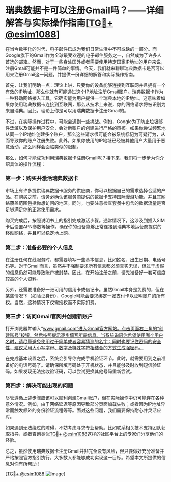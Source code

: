 # 瑞典数据卡可以注册Gmail吗？——详细解答与实际操作指南[[TG💪+ @esim1088](https://t.me/s/esim1088)]

在当今数字化的时代，电子邮件已成为我们日常生活中不可或缺的一部分。而Google旗下的Gmail作为全球最受欢迎的电子邮件服务之一，自然成为了许多人首选的邮箱。然而，对于一些身处国外或者需要使用特定国家IP地址的用户来说，注册Gmail可能并不是一件简单的事情。今天，我们就来聊聊瑞典数据卡是否可以用来注册Gmail这一问题，并提供一份详细的解答和实际操作指南。

首先，让我们明确一点：理论上讲，只要你的设备能够连接到互联网并且拥有一个有效的IP地址，那么你就有可能通过这个IP地址注册Gmail账户。瑞典数据卡作为一种移动网络接入工具，它确实能为用户提供一个瑞典本地的IP地址。这意味着如果你使用瑞典数据卡连接到互联网，那么从技术上来说，你的网络请求将被识别为来自瑞典。因此，理论上你是可以用瑞典数据卡注册Gmail的。

不过，在实际操作过程中，可能会遇到一些挑战。例如，Google为了防止垃圾邮件泛滥以及保护用户安全，会对新账户的创建进行严格的审核。如果你尝试频繁地从同一个IP地址创建多个账户，那么这些请求很可能会被系统标记为可疑行为，从而导致你的账户注册失败。此外，如果你使用的IP地址已经被其他用户大量用于恶意活动，那么同样会面临类似的限制。

那么，如何才能成功利用瑞典数据卡注册Gmail呢？接下来，我们将一步步为你介绍具体的操作流程：

### 第一步：购买并激活瑞典数据卡

市场上有许多提供瑞典数据卡服务的供应商，你可以根据自己的需求选择合适的产品。在购买之前，请务必确认该服务商提供的数据卡支持国际漫游功能，并且其网络覆盖范围包括你想访问的地区。同时，也要注意检查套餐中包含的数据流量是否足够满足你的正常使用需求。

购买完成后，按照说明书上的指引完成激活步骤。通常情况下，这涉及到插入SIM卡后设置APN参数等操作。确保你的设备能够正常连接到瑞典本地运营商提供的移动网络，并且可以稳定地上网。

### 第二步：准备必要的个人信息

在注册任何在线服务时，都需要填写一些基本信息，比如姓名、出生日期、电话号码等。对于Gmail而言，虽然并不强制要求所有信息都必须真实无误，但过于虚假的信息仍然可能导致账户被封禁。因此，在开始注册之前，请先准备好一套可信度较高的个人资料。

另外，还需要准备好一张可用的信用卡或借记卡。虽然Gmail本身是免费的，但在某些情况下（如验证身份），Google可能会要求绑定一张支付卡以证明账户的所有权。当然，这种情况下仅需授权而不实际扣费。

### 第三步：访问Gmail官网并创建新账户

打开浏览器并输入“www.gmail.com”进入Gmail官方网站。点击页面右上角的“创建账号”按钮，然后按照提示逐步填写所需信息。当系统询问你希望使用哪个用户名时，请尽量避免使用过于简单或者容易猜测的名字；同时也要记住密码的安全性，建议采用大小写字母、数字及特殊字符相结合的方式生成强密码。

在完成基本设置之后，系统会引导你完成手机验证环节。此时，就需要用到之前准备好的电话号码了。请确保所填号码处于开机状态，并且能够及时收到短信验证码。如果发现无法接收验证码，可以尝试更换其他号码重新尝试。

### 第四步：解决可能出现的问题

尽管遵循上述步骤应该可以顺利创建Gmail账户，但在实际操作中仍可能存在各种意外情况。例如，由于网络延迟等原因导致部分页面加载失败；或者因为IP地址异常而触发额外的身份验证流程等等。面对这些问题，我们需要保持耐心并灵活应对。

如果遇到无法绕过的障碍，不妨考虑寻求专业帮助。比如联系相关技术支持团队获取指导，或者咨询类似[TG💪+ @esim1088](https://t.me/s/esim1088)这样的社区平台上的专家们分享他们的经验。

总之，虽然使用瑞典数据卡注册Gmail并非完全没有风险，但只要做好充分准备并严格按照官方指引执行，大多数人都能够成功实现这一目标。希望本文所提供的信息对你有所帮助！

[[TG💪+ @esim1088](https://t.me/s/esim1088) ![Image](https://i.postimg.cc/4NQfJmqS/Snipaste-2025-05-13-00-14-12.png)]